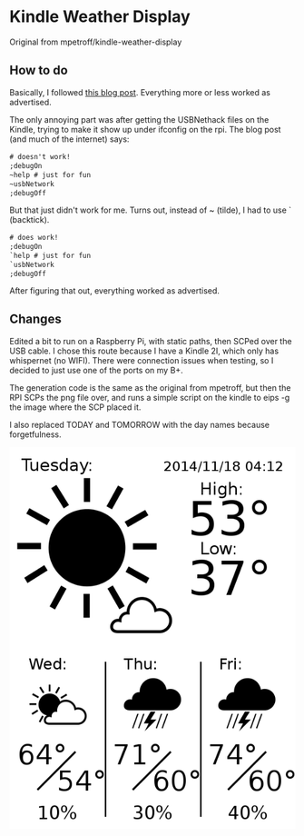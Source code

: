 # Kindle Weather Display

Original from mpetroff/kindle-weather-display

## How to do

Basically, I followed [this blog post](http://www.turnkeylinux.org/blog/kindle-root). Everything more or less worked as advertised. 

The only annoying part was after getting the USBNethack files on the Kindle, trying to make it show up under ifconfig on the rpi. The blog post (and much of the internet) says:
```
# doesn't work!
;debugOn
~help # just for fun
~usbNetwork
;debugOff
```
But that just didn't work for me. Turns out, instead of ~ (tilde), I had to use ` (backtick). 
```
# does work!
;debugOn
`help # just for fun
`usbNetwork
;debugOff
```
After figuring that out, everything worked as advertised. 

## Changes

Edited a bit to run on a Raspberry Pi, with static paths, then SCPed over the USB cable. 
I chose this route because I have a Kindle 2I, which only  has whispernet (no WIFI).
There were connection issues when testing, so I decided to just use one of the ports on my B+.

The generation code is the same as the original from mpetroff, but then the RPI SCPs the png file over, and runs a simple script on the kindle to eips -g the image where the SCP placed it.

I also replaced TODAY and TOMORROW with the day names because forgetfulness.

![screenshot](https://raw.githubusercontent.com/gaulinmp/kindle-weather-display/master/server/weather-script-output.png)
